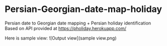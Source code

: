 # Persian-Georgian-date-map-holiday
Persian date to Georgian date mapping + Persian holiday identification
Based on API provided at https://pholiday.herokuapp.com/

Here is sample view:
![Output view](sample view.png)

